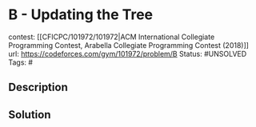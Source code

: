 # B - Updating the Tree

contest: [[CFICPC/101972/101972|ACM International Collegiate Programming Contest, Arabella Collegiate Programming Contest (2018)]]
url: https://codeforces.com/gym/101972/problem/B
Status: #UNSOLVED
Tags: #

## Description

## Solution

